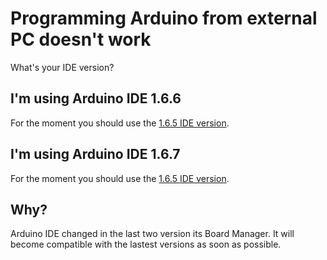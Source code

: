 # Programming Arduino from external PC doesn't work
What's your IDE version?

## I'm using Arduino IDE 1.6.6
For the moment you should use the [1.6.5 IDE version](https://www.arduino.cc/en/Main/OldSoftwareReleases#previous).

## I'm using Arduino IDE 1.6.7
For the moment you should use the [1.6.5 IDE version](https://www.arduino.cc/en/Main/OldSoftwareReleases#previous).

## Why?
Arduino IDE changed in the last two version its Board Manager. It will become compatible with the lastest versions as soon as possible.
